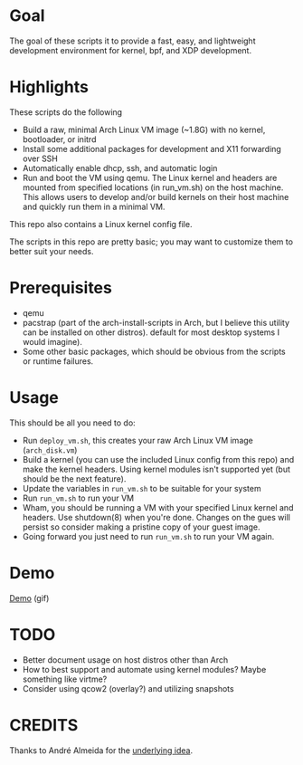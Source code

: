 # Goal

The goal of these scripts it to provide a fast, easy, and lightweight
development environment for kernel, bpf, and XDP development.

# Highlights

These scripts do the following

* Build a raw, minimal Arch Linux VM image (~1.8G) with no kernel, bootloader,
  or initrd
* Install some additional packages for development and X11 forwarding over SSH
* Automatically enable dhcp, ssh, and automatic login
* Run and boot the VM using qemu. The Linux kernel and headers are mounted from
  specified locations (in run_vm.sh) on the host machine. This allows users to
  develop and/or build kernels on their host machine and quickly run them in a
  minimal VM.

This repo also contains a Linux kernel config file.

The scripts in this repo are pretty basic; you may want to customize them to
better suit your needs.

# Prerequisites

* qemu
* pacstrap (part of the arch-install-scripts in Arch, but I believe this
  utility can be installed on other distros).
  default for most desktop systems I would imagine).
* Some other basic packages, which should be obvious from the scripts or
  runtime failures.

# Usage

This should be all you need to do:

* Run `deploy_vm.sh`, this creates your raw Arch Linux VM image
  (`arch_disk.vm`)
* Build a kernel (you can use the included Linux config from this repo) and
  make the kernel headers. Using kernel modules isn't supported yet (but should
  be the next feature).
* Update the variables in `run_vm.sh` to be suitable for your system
* Run `run_vm.sh` to run your VM
* Wham, you should be running a VM with your specified Linux kernel and
  headers. Use shutdown(8) when you're done. Changes on the gues will persist
  so consider making a pristine copy of your guest image.
* Going forward you just need to run `run_vm.sh` to run your VM again.

# Demo

[Demo](http://bean.freeshell.org/files/demo.gif) (gif)

# TODO

* Better document usage on host distros other than Arch
* How to best support and automate using kernel modules? Maybe something like
  virtme?
* Consider using qcow2 (overlay?) and utilizing snapshots

# CREDITS

Thanks to André Almeida for the [underlying idea](https://www.youtube.com/watch?v=HVPTpGLTJVw).
